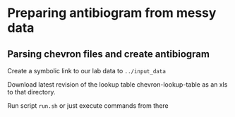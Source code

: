 # Preparing antibiogram from messy data

## Parsing chevron files and create antibiogram
Create a symbolic link to our lab data to `../input_data` 

Download latest revision of the lookup table chevron-lookup-table as an xls to that directory.

Run script `run.sh` or just execute commands from there

